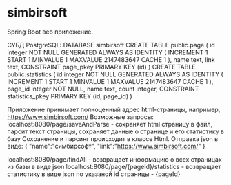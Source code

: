 # simbirsoft

Spring Boot веб приложение.

СУБД PostgreSQL:
DATABASE simbirsoft
CREATE TABLE public.page
(
    id integer NOT NULL GENERATED ALWAYS AS IDENTITY ( INCREMENT 1 START 1 MINVALUE 1 MAXVALUE 2147483647 CACHE 1 ),
    name text,
    link text,
    CONSTRAINT page_pkey PRIMARY KEY (id)
)
CREATE TABLE public.statistics
(
    id integer NOT NULL GENERATED ALWAYS AS IDENTITY ( INCREMENT 1 START 1 MINVALUE 1 MAXVALUE 2147483647 CACHE 1 ),
    page_id integer NOT NULL,
    name text,
    count integer,
    CONSTRAINT statistics_pkey PRIMARY KEY (id, page_id)
)

Приложение принимает полноценный адрес html-страницы, например, https://www.simbirsoft.com/
Возможные запросы:
localhost:8080/page/saveAndParse - сохраняет html страницу в файл, парсит текст страницы, сохраняет данные о странице и его статистику в базу
Сохранение и парсинг происходит в классе Html.
Отправка json в виде:
{
    "name":"симбирсофт",
    "link":"https://www.simbirsoft.com/"
}

localhost:8080/page/findAll - возвращает информацию о всех страницах из базы в виде json
localhost:8080/page/{pageId}/statistics - возвращает статистику в виде json по указаной id страницы - {pageId}
